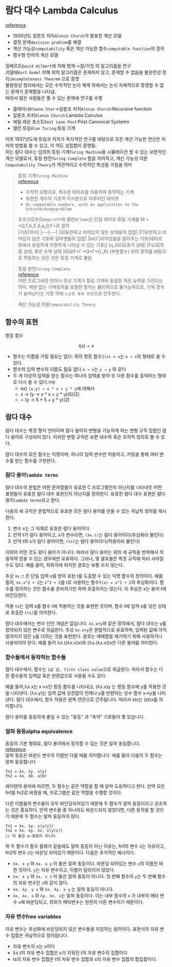 # 람다 대수 Lambda Calculus
[reference](https://www.sangkon.com/haskell-study-part02/)  
- 1930년도 알론조 처치`Alonzo Church`가 발표한 계산 모델  
- 결정 문제`decision problem`를 해결
- 계산 가능성`computability` 혹은 계산 가능한 함수`computable function`의 정의
- 함수형 언어의 계산 모델

힐베르트`David Hilbert`에 의해 명제->참/거짓 의 알고리즘을 연구  
괴델에`Kurt Godel` 의해 위의 알고리즘은 존재하지 않고, 존재할 수 없음을 불완전성 정리`imcompleteness Theorem` 으로 증명  
불완정성 정리에서는 모든 수학적인 논리 체계 하에서는 논리 자체적으로 증명할 수 없는 문제가 존재함을 나타냄.  
따라서 많은 사람들은 풀 수 있는 문제에 연구를 수행

- 클레이너`Kleene Star`->알론조 처치`Alonzo Church`:Recursive function
- 알론조 처치`Alonzo Church`:Lambda Calculus
- 에밀 레온 포스트`Emil Leon Post`:Post Canonical Systems
- 앨런 튜링`Alan Turing`:튜링 기계

이후 1937년도에 튜링과 처치가 독자적인 연구를 바탕으로 모든 계산 가능한 연산은 처치의 방법을 쓸 수 있고, 이 역도 성립함이 증명됨.  
이는 람다 대수는 임의의 튜링 기계`Turing Machine`을 시뮬레이션 할 수 있는 보편적인 계산 모델로서, 튜링 완전`Turing Complete` 함을 의미하고, 계산 가능성 이론`Computability Theory`가 객관적이고 수학적인 특성을 가짐을 의미

>튜링 기계`Turing Machine`  
>[reference](https://en.wikipedia.org/wiki/Turing_machine#:~:text=A%20Turing%20machine%20is%20a,algorithm's%20logic%20can%20be%20constructed.)  
>- 수학적 모형으로, 특수한 테이프를 이용하여 동작하는 기계
>- 유한한 개수의 기초적 지시문으로 이루어진 테이프
>- `On computable numbers, with an application to the Entscheidungsproblem`
>
>호프크로프트`Hopcroft`와 울만`Ullman`은 단일 테이프 튜링 기계를 M = <Q,Γ,b,Σ,δ,q_0,F>로 정의  
>|기호|의미|
>|---|---|
>|Q|유한하고 비어있지 않은 상태들의 집합|
>|Γ|유한하고 비어있지 않은 기호와 알파벳들의 집합|
>|b∈Γ|비어있음을 알려주는 기호(테이프 위에서 유일하게 무한하게 나타날 수 있는 기호)|
>|q_0∈Q|초기 상태|
>|F⊆Q|최종 상태, 혹은 수락 상태
>|δ|Q/F×Γ→Q×Γ×{L,R} (부분함수)
>위의 정의를 바탕으로 작동하는 모든 것은 튜링 기계로 불림

>튜링 완전`Turing Complete`  
>[reference](https://ko.wikipedia.org/wiki/%ED%8A%9C%EB%A7%81_%EC%99%84%EC%A0%84)  
>어떤 프로그래밍 언어나 추상 기계가 튜링 기계와 동일한 계산 능력을 가진다는 의미.
>제한 없는 기억장치를 포함한 장치는 물리적으로 불가능하므로, 기억 장치가 늘어난다는 가정 하에 `느슨한 튜링 완전`으로 간주한다.

>계산 가능성 이론`Computability Theory`

## 함수의 표현

항등 함수 
```math
I(x)=x
```

- 함수는 이름을 가질 필요는 없다: 위의 항등 함수`I(x) = x`는 `x → x`의 형태로 쓸 수 있다.
- 함수의 입력 변수의 이름도 필요 없다.`x → x`는 `y → y` 와 같다
- 두 개 이상의 입력을 받는 함수는 하나의 입력을 받아 또 다른 함수를 출력하는 형태로 다시 쓸 수 있다.`커링`
  - ex) `(x,y) → x * x + y * y`에 대해서
  - x → (y → x * x + y * y)(5)(2)
  - = (y → 5 * 5 + y * y)(2)

## 람다 대수
람다 대수는 특정 형식 언어이며 람다 용어의 변형을 가능하게 하는 변형 규칙 집합인 람다 용어로 구성되어 있다. 이러한 변형 규칙은 보편 대수학 혹은 조작적 정의로 볼 수 있다.

람다 대수의 모든 함수는 익명이며, 하나의 입력 변수만 허용하고, 커링을 통해 여러 변수를 받는 함수를 구현한다.

### 람다 용어`lambda terms`
람다 대수의 문법은 어떤 문자열들이 유효한 C 프로그램인지 아닌지를 나타내듯 어떤 표현들이 유효한 람다 대수 표현인지 아닌지를 정의한다. 유효한 람다 대수 표현은 람다 용어`lambda terms`라고 한다.

다음의 세 규칙은 문법적으로 유효한 모든 람다 용어를 만들 수 있는 귀납적 정의를 제시한다.
1. 변수 x는 그 자체로 유효한 람다 용어이다.
2. 만약 t가 람다 용어이고, x가 변수라면, `(λx.t)`는 람다 용어이다(추상화라 불린다)
3. 만약 t와 s가 람다 용어이면, `(ts)`는 람다 용어이다(적용이라 불린다)

이외의 어떤 것도 람다 용어가 아니다. 따라서 람다 용어는 위의 세 규칙을 반복해서 적용하여 얻을 수 있는 경우에만 유효하다. 그러나, 몇 괄호들은 특정 규칙에 따라 사라질 수도 있다. 예를 들어, 최외각에 위치한 괄호는 보통 쓰지 않는다.

추상 `λx.t` 은 단일 입력 x를 받아 표현 t를 도출할 수 있는 익명 함수의 정의이다. 예를 들어, `λx.x^2 + 2`는 `x^2 + 2`를 t로 사용하는 함수`f(x) = x^2 + 2`의 추상화이다. 함수를 정의하는 것은 함수를 준비하기만 하며 호출하지는 않는다. 이 추상은 x는 용어 t에 바인딩힌다.

적용 `ts`는 입력 s를 함수 t에 적용하는 것을 표현한 것이며, 함수 t에 입력 s를 넣은 상태로 호출한 `t(s)`를 의미한다.

람다 대수에서는 변수 선언 개념은 없습니다. `λx.x+y`와 같은 정의에서, 람다 대수는 y를 정의되지 않은 변수로 취급한다. 추상 `λx.x+y`은 문법적으로 유효하며, 입력된 값에 아직 알려지지 않은 y를 더하는 것을 표현한다. 괄호는 애매함을 제거하기 위해 사용하거나 사용되어야 한다. 예를 들어 λx.((λx.x)x)와 (λx.(λx.x))x은 다른 용어를 의미한다. 

### 함수들에서 동작하는 함수들
람다 대수에서, 함수는 `1급 값, first class value`으로 취급된다. 따라서 함수는 다른 함수들의 입력값 혹은 반환값으로 사용될 수도 있다.

예를 들어,λx.x는 x→x인 항등 함수를 나타내고, (λx.x)y 는 항등 함수에 y를 적용한 것을 나타낸다. (λx.y)는 입력 값에 상관없이 언제나 y를 반환하는 상수 함수 x→y를 나타낸다. 람다 대수에서, 함수 적용은 왼쪽 연관으로 간주됩니다. 따라서 stx는 (st)x를 의미합니다.

람다 용어를 동등하게 줄일 수 있는 "동등" 과 "축약" 기호들이 몇 있습니다. 

### 알파 동등alpha equivalence
동등의 기본 형태로, 람다 용어에서 정의할 수 있는 것은 알파 동등합니다.  
[reference](https://lucasfcosta.com/2018/08/05/An-Introduction-to-Lambda-Calculus-Part-2.html)  
알파 동등은 바운드 변수의 이름만 다를 때를 의미합니다. 예를 들어 다음의 두 함수는 알파 동등합니다

```
fn1 = λx. λy. x(y)
fn2 = λa. λb. a(b)
```
레이맨의 용어에 따르면, 두 함수는 같은 역할을 할 때 알파 도응하다고 한다. 만약 모든 fn1를 fn2로 바꿨을 때, 프로그램은 같은 역할을 수행할 것이다.

다른 이름들의 변수들이 모두 바인딩되어있기 때문에 두 함수가 알파 동등이라고 강조하는 것은 중요하다. 만약 변수들 중 하나라도 바운드되지 않았다면, 다른 동작을 할 것이기 때문에 두 함수는 알파 동등하지 않다.

```
fn1 = λx. λy. x(y(z))
fn2 = λx. λy. λz. x(y(z))
// 이 둘은 α-동등이 아니다
```

위 두 함수가 함수 몸체가 같음에도 알파 동등이 아닌 이유는, fn1의 변수 z는 자유이고, fn2의 변수 z는 바운딩 되어있기 때문이다. 다음은 추가적인 예시이다.

- `λx. x y` 와 `λa. a y` 이 둘은 알파 동등이다. 바운딩 되어있는 변수 `x`의 이름만 바뀐 것이다. `y`는 자유 변수이고, 이름이 달라지지 않았다.
- `λx. x y` 와 `λx. x z` 이 둘은 알파 동등이 아니다. 첫 번째 함수의 `y`는 두 번째 함수의 자유 변수인 `z`와 같지 않다.
- `λx. λy. y x` 와 `λx. λy. x y` 는 알파 동등이 아니다.
- `λx. λx. x` 와 `λy. λx. x`는 알파 동등이다. 이는 내부 함수의 `x` 가 내부의 메타 변수 `x`에 바운딩되고, 최외각 메타변수는 완전히 다른 변수이기 때문이다.

### 자유 변수free variables

자유 변수는 추상화에 바운딩되지 않은 변수들을 지칭하는 용어이다. 표현식의 자유 변수 집합은 귀납적으로 정의됩니다.
- 자유 변수의 x는 x이다
- λx.t의 자유 변수 집합은 x가 지워진 t의 자유 변수의 집합이다
- ts의 자유 변수 집합은 t의 자유 변수 집합과 s의 자유 변수 집합의 합집합이다.